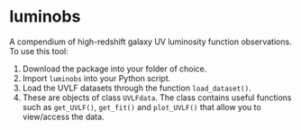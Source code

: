 # luminobs
A compendium of high-redshift galaxy UV luminosity function observations. To use this tool:
1. Download the package into your folder of choice.
2. Import ```luminobs``` into your Python script.
3. Load the UVLF datasets through the function ```load_dataset()```.
4. These are objects of class ```UVLFdata```. The class contains useful functions such as ```get_UVLF()```, ```get_fit()``` and ```plot_UVLF()``` that allow you to view/access the data.
